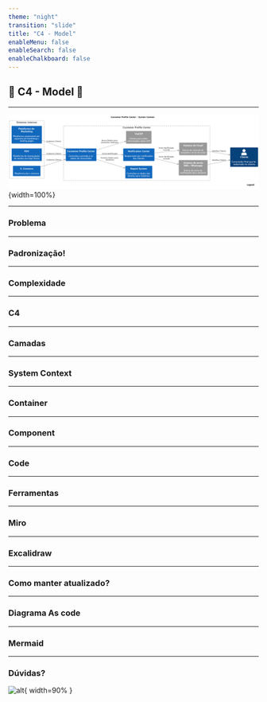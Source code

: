 ```yaml
---
theme: "night"
transition: "slide"
title: "C4 - Model"
enableMenu: false
enableSearch: false
enableChalkboard: false
---
```


## 🚀 C4 - Model 📐

---

![C4-model](https://raw.githubusercontent.com/CristianoRC/CustomerProfileCenter/main/Docs/1%20-%20System%20Context/System%20Context.png){width=100%}


---

### Problema


---

### Padronização!


---

### Complexidade

---

### C4


---

### Camadas

---

### System Context

---

### Container

---

### Component

---

### Code

---

### Ferramentas

---

### Miro

---

### Excalidraw

---

### Como manter atualizado?

---

### Diagrama As code

---

### Mermaid

---

### Dúvidas?

![alt](https://media3.giphy.com/media/3o6MbudLhIoFwrkTQY/giphy.gif?cid=790b76117789c6161150915091725a365bdeac4e06fd01cd&rid=giphy.gif&ct=g){ width=90% }